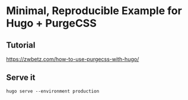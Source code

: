 # Minimal, Reproducible Example for Hugo + PurgeCSS

## Tutorial

https://zwbetz.com/how-to-use-purgecss-with-hugo/

## Serve it

```
hugo serve --environment production
```

